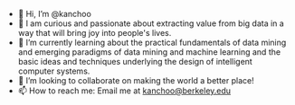 - 👋 Hi, I’m @kanchoo
- 👀 I am curious and passionate about extracting value from big data in a way that will bring joy into people's lives.
- 🌱 I’m currently learning about the practical fundamentals of data mining and emerging paradigms of data mining and machine learning and the basic ideas and techniques underlying the design of intelligent computer systems.
- 💞️ I’m looking to collaborate on making the world a better place!
- 📫 How to reach me: Email me at kanchoo@berkeley.edu

<!---
kanchoo/kanchoo is a ✨ special ✨ repository because its `README.md` (this file) appears on your GitHub profile.
You can click the Preview link to take a look at your changes.
--->
